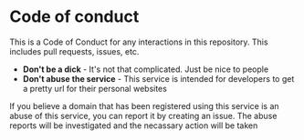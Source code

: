 # Code of conduct

This is a Code of Conduct for any interactions in this repository. This includes pull requests, issues, etc.

- **Don't be a dick** - It's not that complicated. Just be nice to people
- **Don't abuse the service** - This service is intended for developers to get a pretty url for their personal websites

If you believe a domain that has been registered using this service is an abuse of this service, you can report it by creating an issue.
The abuse reports will be investigated and the necassary action will be taken
